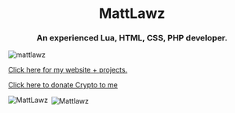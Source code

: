 <h1 align="center">MattLawz</h1>
<h3 align="center">An experienced Lua, HTML, CSS, PHP developer.</h3>

<p align="left"> <img src="https://komarev.com/ghpvc/?username=mattlawz" alt="mattlawz" /> </p>

[Click here for my website + projects.](https://mattlawz.xyz/)

[Click here to donate Crypto to me](https://shoppy.gg/product/E1ngroo)

<p><img align="left" src="https://github-readme-stats.vercel.app/api/top-langs/?username=MattLawz" alt="MattLawz" /></p>

<p>&nbsp;<img align="center" src="https://github-readme-stats.vercel.app/api?username=Mattlawz&show_icons=true" alt="Mattlawz" /></p>

